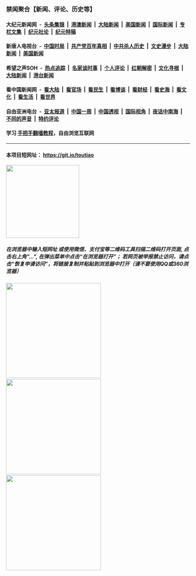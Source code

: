 ### 禁闻聚合【新闻、评论、历史等】

#### 大纪元新闻网 &nbsp;-&nbsp; [头条集锦](indexes/E头条集锦.md?t=03091403) &nbsp;|&nbsp; [港澳新闻](indexes/E港澳新闻.md?t=03091403)  &nbsp;|&nbsp; [大陆新闻](indexes/E大陆新闻.md?t=03091403) &nbsp;|&nbsp; [美国新闻](indexes/E美国新闻.md?t=03091403) &nbsp;|&nbsp; [国际新闻](indexes/E国际新闻.md?t=03091403) &nbsp;|&nbsp; [专栏文集](indexes/E专栏文集.md?t=03091403) &nbsp;|&nbsp; [纪元社论](indexes/E纪元社论.md?t=03091403) &nbsp;|&nbsp; [纪元特稿](indexes/E纪元特稿.md?t=03091403) 

#### 新唐人电视台 &nbsp;-&nbsp; [中国时局](indexes/N中国时局.md?t=03091403) &nbsp;|&nbsp; [共产党百年真相](indexes/N共产党百年真相.md?t=03091403) &nbsp;|&nbsp; [中共杀人历史](indexes/N中共杀人历史.md?t=03091403) &nbsp;|&nbsp; [文史漫步](indexes/N文史漫步.md?t=03091403) &nbsp;|&nbsp; [大陆新闻](indexes/N大陆新闻.md?t=03091403) &nbsp;|&nbsp; [美国新闻](indexes/N美国新闻.md?t=03091403)

#### 希望之声SOH &nbsp;-&nbsp; [热点追踪](indexes/H热点追踪.md?t=03091403) &nbsp;|&nbsp; [名家谈时事](indexes/H名家谈时事.md?t=03091403) &nbsp;|&nbsp; [个人评论](indexes/H个人评论.md?t=03091403)  &nbsp;|&nbsp; [红朝解密](indexes/H红朝解密.md?t=03091403) &nbsp;|&nbsp; [文化寻根](indexes/H文化寻根.md?t=03091403) &nbsp;|&nbsp; [大陆新闻](indexes/H大陆新闻.md?t=03091403) &nbsp;|&nbsp; [港台新闻](indexes/H港台新闻.md?t=03091403)

#### 看中国新闻网 &nbsp;-&nbsp; [看大陆](indexes/S看大陆.md?t=03091403) &nbsp;|&nbsp; [看官场](indexes/S看官场.md?t=03091403) &nbsp;|&nbsp; [看民生](indexes/S看民生.md?t=03091403)  &nbsp;|&nbsp; [看博谈](indexes/S看博谈.md?t=03091403) &nbsp;|&nbsp; [看财经](indexes/S看财经.md?t=03091403) &nbsp;|&nbsp; [看史海](indexes/S看史海.md?t=03091403) &nbsp;|&nbsp; [看文化](indexes/S看文化.md?t=03091403) &nbsp;|&nbsp; [看生活](indexes/S看生活.md?t=03091403) &nbsp;|&nbsp; [看世界](indexes/S看世界.md?t=03091403)

#### 自由亚洲电台 &nbsp;-&nbsp; [亚太报道](indexes/R亚太报道.md?t=03091403) &nbsp;|&nbsp; [中国一周](indexes/R中国一周.md?t=03091403) &nbsp;|&nbsp; [中国透视](indexes/R中国透视.md?t=03091403)  &nbsp;|&nbsp; [国际视角](indexes/R国际视角.md?t=03091403) &nbsp;|&nbsp; [夜话中南海](indexes/R夜话中南海.md?t=03091403) &nbsp;|&nbsp; [不同的声音](indexes/R不同的声音.md?t=03091403) &nbsp;|&nbsp; [特约评论](indexes/R特约评论.md?t=03091403)

#### 学习 [手把手翻墙教程](https://github.com/gfw-breaker/guides/wiki)，自由浏览互联网

----

#### 本项目短网址： https://git.io/toutiao
<img src="https://raw.githubusercontent.com/gfw-breaker/banned-news/master/scripts/img/qr.png" width="200px"/>  

##### 在浏览器中输入短网址 或使用微信、支付宝等二维码工具扫描二维码打开页面, 点击右上角"...", 在弹出菜单中点击“在浏览器打开”； 若网页被举报禁止访问，请点击“恢复申请访问”，将链接复制并粘贴到浏览器中打开（请不要使用QQ或360浏览器）

<img src="https://raw.githubusercontent.com/gfw-breaker/banned-news/master/scripts/img/1.png" width="260px"/> &nbsp; <img src="https://raw.githubusercontent.com/gfw-breaker/banned-news/master/scripts/img/2.png" width="260px"/> &nbsp; <img src="https://raw.githubusercontent.com/gfw-breaker/banned-news/master/scripts/img/3.png" width="260px"/>
